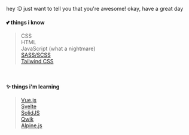 hey :D just want to tell you that you're awesome! okay, have a great day

#### 💕 things i know 
> CSS <br>
> HTML <br>
> JavaScript (what a nightmare) <br>
> [SASS/SCSS](https://sass-lang.com/) <br>
> [Tailwind CSS](https://tailwindcss.com/)

<br>

#### ✨ things i'm learning 
> [Vue.js](https://vuejs.org/) <br>
> [Svelte](https://svelte.dev/) <br>
> [SolidJS](https://www.solidjs.com/) <br>
> [Qwik](https://qwik.builder.io/) <br>
> [Alpine.js](https://alpinejs.dev/)
